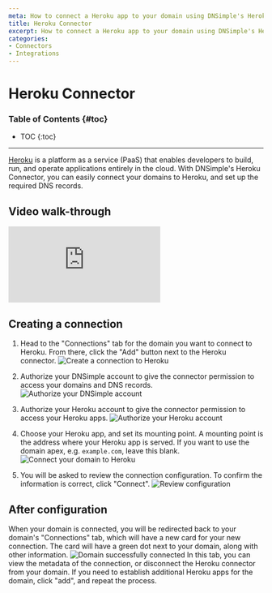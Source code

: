 ```yaml
---
meta: How to connect a Heroku app to your domain using DNSimple's Heroku Connector
title: Heroku Connector
excerpt: How to connect a Heroku app to your domain using DNSimple's Heroku Connector
categories:
- Connectors
- Integrations
---
```


# Heroku Connector

### Table of Contents {#toc}

* TOC
{:toc}

---

[Heroku](https://www.heroku.com) is a platform as a service (PaaS) that enables developers to build, run, and operate applications entirely in the cloud. With DNSimple's Heroku Connector, you can easily connect your domains to Heroku, and set up the required DNS records.

## Video walk-through

<div class="mb4 aspect-ratio aspect-ratio--16x9 z-0">
  <iframe src="https://www.youtube.com/embed/Z1I0L1aSIA8" class="aspect-ratio--object" frameborder="0" allow="accelerometer; autoplay; clipboard-write; encrypted-media; gyroscope; picture-in-picture" allowfullscreen=""></iframe>
</div>

## Creating a connection

1. Head to the "Connections" tab for the domain you want to connect to Heroku. From there, click the "Add" button next to the Heroku connector.
   ![Create a connection to Heroku](/files/heroku-connector-add-connector.png)


2. Authorize your DNSimple account to give the connector permission to access your domains and DNS records.
   ![Authorize your DNSimple account](/files/heroku-connector-authenticate-dnsimple.png)


3. Authorize your Heroku account to give the connector permission to access your Heroku apps.
![Authorize your Heroku account](/files/heroku-connector-connect-heroku.png)


4. Choose your Heroku app, and set its mounting point.
   <info>
   A mounting point is the address where your Heroku app is served. If you want to use the domain apex, e.g. `example.com`, leave this blank.
   </info>
   ![Connect your domain to Heroku](/files/heroku-connector-connect-domain.png)


5. You will be asked to review the connection configuration. To confirm the information is correct, click "Connect".
![Review configuration](/files/heroku-connector-confirm-config.png)

## After configuration

When your domain is connected, you will be redirected back to your domain's "Connections" tab, which will have a new card for your new connection. The card will have a green dot next to your domain, along with other information.
![Domain successfully connected](/files/heroku-connector-domain-connected.png)
In this tab, you can view the metadata of the connection, or disconnect the Heroku connector from your domain. If you need to establish additional Heroku apps for the domain, click "add", and repeat the process.

